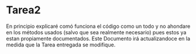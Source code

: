 # Tarea2

En principio explicaré comó funciona el código como un todo y no ahondare en los métodos usados (salvo que sea realmente necesario) pues estos ya estan propiamente documentados. Este Documento irá actualizandoce en la medida que la Tarea entregada se modifique.


